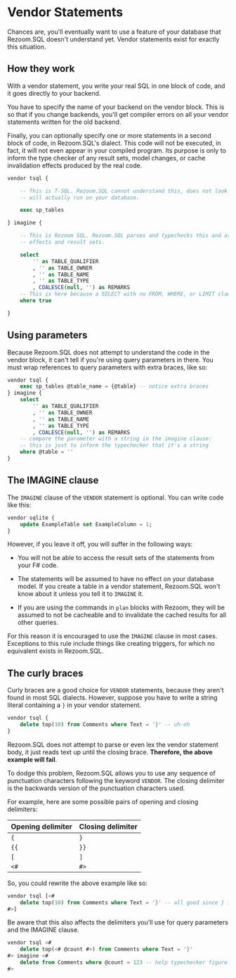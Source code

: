 # Vendor Statements

Chances are, you'll eventually want to use a feature of your database that Rezoom.SQL doesn't understand yet.
Vendor statements exist for exactly this situation.

## How they work

With a vendor statement, you write your real SQL in one block of code, and it goes directly to your backend.

You have to specify the name of your backend on the vendor block. This is so that if you change backends, you'll get
compiler errors on all your vendor statements written for the old backend.

Finally, you can optionally specify one or more statements in a second block of code, in Rezoom.SQL's dialect. This code
will not be executed, in fact, it will not even appear in your compiled program. Its purpose is only to inform the type
checker of any result sets, model changes, or cache invalidation effects produced by the real code.

```sql
vendor tsql {

    -- This is T-SQL. Rezoom.SQL cannot understand this, does not look at it and does not care. This is the code that
    -- will actually run on your database.

    exec sp_tables

} imagine {

    -- This is Rezoom SQL. Rezoom.SQL parses and typechecks this and assumes that the T-SQL above has the same side
    -- effects and result sets.

    select
        '' as TABLE_QUALIFIER
        , '' as TABLE_OWNER
        , '' as TABLE_NAME
        , '' as TABLE_TYPE
        , COALESCE(null, '') as REMARKS
    -- This is here because a SELECT with no FROM, WHERE, or LIMIT clause is assumed to return a single row.
    where true

}
```

## Using parameters

Because Rezoom.SQL does not attempt to understand the code in the vendor block, it can't tell if you're using
query parameters in there. You must wrap references to query parameters with extra braces, like so:

```sql
vendor tsql {
    exec sp_tables @table_name = {@table} -- notice extra braces
} imagine {
    select
        '' as TABLE_QUALIFIER
        , '' as TABLE_OWNER
        , '' as TABLE_NAME
        , '' as TABLE_TYPE
        , COALESCE(null, '') as REMARKS
    -- compare the parameter with a string in the imagine clause:
    -- this is just to inform the typechecker that it's a string
    where @table = ''
}
```

## The IMAGINE clause

The `IMAGINE` clause of the `VENDOR` statement is optional. You can write code like this:

```sql
vendor sqlite {
    update ExampleTable set ExampleColumn = 1;
}
```

However, if you leave it off, you will suffer in the following ways:

* You will not be able to access the result sets of the statements from your F# code.

* The statements will be assumed to have no effect on your database model. If you create a table in a vendor statement,
  Rezoom.SQL won't know about it unless you tell it to `IMAGINE` it.

* If you are using the commands in `plan` blocks with Rezoom, they will be assumed to not be cacheable and to invalidate
  the cached results for all other queries.

For this reason it is encouraged to use the `IMAGINE` clause in most cases. Exceptions to this rule include things like
creating triggers, for which no equivalent exists in Rezoom.SQL.

## The curly braces

Curly braces are a good choice for `VENDOR` statements, because they aren't found in most SQL dialects.
However, suppose you have to write a string literal containing a `}` in your vendor statement.

```sql
vendor tsql {
    delete top(10) from Comments where Text = '}' -- uh-oh
}
```

Rezoom.SQL does not attempt to parse or even lex the vendor statement body, it just reads text up until the closing
brace. **Therefore, the above example will fail**.

To dodge this problem, Rezoom.SQL allows you to use any sequence of punctuation characters following the keyword
`VENDOR`. The closing delimiter is the backwards version of the punctuation characters used.

For example, here are some possible pairs of opening and closing delimiters:

| Opening delimiter   | Closing delimiter   |
|---------------------|---------------------|
| `{`                 | `}`                 |
| `{{`                | `}}`                |
| `[`                 | `]`                 |
| `<#`                | `#>`                |

So, you could rewrite the above example like so:

```sql
vendor tsql [<#
    delete top(10) from Comments where Text = '}' -- all good since } isn't our closing delimiter
#>]
```

Be aware that this also affects the delimiters you'll use for query parameters and the IMAGINE clause.

```sql
vendor tsql <#
    delete top(<# @count #>) from Comments where Text = '}'
#> imagine <#
    delete from Comments where @count = 123 -- help typechecker figure out @count's type
#>
```
